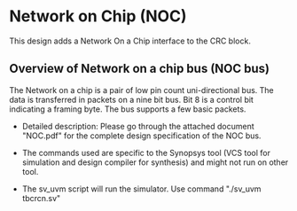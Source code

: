 # Network on Chip (NOC)
This design adds a Network On a Chip interface to the CRC block.

## Overview of Network on a chip bus (NOC bus)
The Network on a chip is a pair of low pin count uni-directional bus. The data is transferred in packets on a nine bit bus. Bit 8 is a control bit indicating a framing byte. The bus supports a few basic packets.

* Detailed description: Please go through the attached document "NOC.pdf" for the complete design specification of the NOC bus.

* The commands used are specific to the Synopsys tool (VCS tool for simulation and design compiler for synthesis) and might not run on other tool.

* The sv_uvm script will run the simulator. Use command "./sv_uvm tbcrcn.sv"

